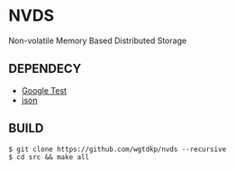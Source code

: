 
[Google Test]: https://github.com/google/googletest
[json]: https://github.com/nlohmann/json

# NVDS

Non-volatile Memory Based Distributed Storage

## DEPENDECY

+ [Google Test]
+ [json]

## BUILD

```shell
$ git clone https://github.com/wgtdkp/nvds --recursive
$ cd src && make all
```
